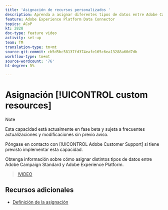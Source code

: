 ```yaml
---
title: 'Asignación de recursos personalizados '
description: Aprenda a asignar diferentes tipos de datos entre Adobe Campaign Standard (ACS) y Adobe Experience Platform (AEP)
feature: Adobe Experience Platform Data Connector
topics: ACoP
kt: 2828
doc-type: feature video
activity: set-up
team: TM
translation-type: tm+mt
source-git-commit: cb5d5bc58137fd374eafe165c6ea13288a60d7db
workflow-type: tm+mt
source-wordcount: '76'
ht-degree: 5%

---
```



# Asignación [!UICONTROL custom resources]

>[!NOTE]
>
>Esta capacidad está actualmente en fase beta y sujeta a frecuentes actualizaciones y modificaciones sin previo aviso.
>
>Póngase en contacto con [!UICONTROL Adobe Customer Support] si tiene previsto implementar esta capacidad.

Obtenga información sobre cómo asignar distintos tipos de datos entre Adobe Campaign Standard y Adobe Experience Platform.

>[!VIDEO](https://video.tv.adobe.com/v/27231?quality=12)

## Recursos adicionales

* [Definición de la asignación](https://docs.adobe.com/content/help/en/campaign-standard/using/administrating/mapping-campaign-and-aep-data/aep-mapping-definition.html)


